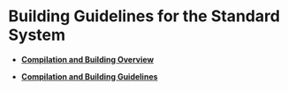 # Building Guidelines for the Standard System<a name="EN-US_TOPIC_0000001157319427"></a>

-   **[Compilation and Building Overview](compilation-and-building-overview-0.md)**  

-   **[Compilation and Building Guidelines](compilation-and-building-guidelines-1.md)**  


